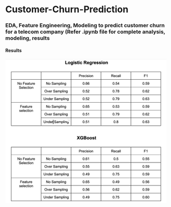 # Customer-Churn-Prediction


### EDA, Feature Engineering, Modeling to predict customer churn for a telecom company (Refer .ipynb file for complete analysis, modeling, results

#### Results

<img src = "Final Results.png">
